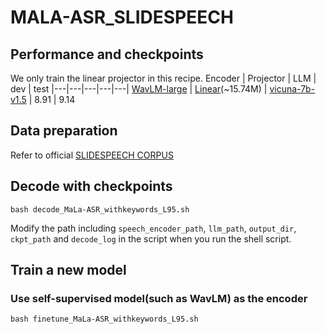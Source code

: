 # MALA-ASR_SLIDESPEECH

## Performance and checkpoints
We only train the linear projector in this recipe.
Encoder | Projector | LLM | dev | test
|---|---|---|---|---|
[WavLM-large](https://drive.google.com/file/d/12-cB34qCTvByWT-QtOcZaqwwO21FLSqU/view) | [Linear](https://drive.google.com/file/d/1hYS5UI3W0WVOZRVbqWxDUWIFMO9VgzHk/view?usp=drive_link)(~15.74M) | [vicuna-7b-v1.5](https://huggingface.co/lmsys/vicuna-7b-v1.5) | 8.91 | 9.14 


## Data preparation
Refer to official [SLIDESPEECH CORPUS](https://slidespeech.github.io/)

## Decode with checkpoints
```
bash decode_MaLa-ASR_withkeywords_L95.sh
```
Modify the path including `speech_encoder_path`, `llm_path`, `output_dir`, `ckpt_path` and `decode_log` in the script when you run the shell script. 

## Train a new model

### Use self-supervised model(such as WavLM) as the encoder
```
bash finetune_MaLa-ASR_withkeywords_L95.sh
```
